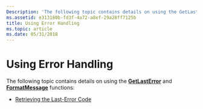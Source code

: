 ```yaml
---
Description: 'The following topic contains details on using the GetLastError and FormatMessage functions: Retrieving the Last-Error Code'
ms.assetid: e313180b-fd3f-4a72-a8ef-29a28ff7125b
title: Using Error Handling
ms.topic: article
ms.date: 05/31/2018
---
```


# Using Error Handling

The following topic contains details on using the [**GetLastError**](https://msdn.microsoft.com/en-us/library/ms679360(v=VS.85).aspx) and [**FormatMessage**](/windows/desktop/api/WinBase/nf-winbase-formatmessage) functions:

-   [Retrieving the Last-Error Code](retrieving-the-last-error-code.md)

 

 



